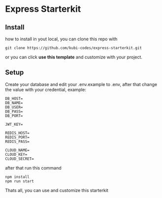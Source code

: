 # Express Starterkit

## Install

how to install in yout local, you can clone this repo with

``` git clone https://github.com/kubi-codes/express-starterkit.git ```

or you can click <b>use this template</b> and customize with your project.

## Setup

Create your database and edit your .env.example to .env, after that change the value with your credential, example:
```
DB_HOST=
DB_NAME=
DB_USER=
DB_PASS=
DB_PORT=

JWT_KEY=

REDIS_HOST=
REDIS_PORT=
REDIS_PASS=

CLOUD_NAME=
CLOUD_KEY=
CLOUD_SECRET=
```

after that run this command

```
npm install
npm run start
```
Thats all, you can use and customize this starterkit
